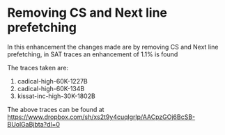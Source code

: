 # Removing CS and Next line prefetching 

In this enhancement the changes made are by removing CS and Next line prefetching, in SAT traces an enhancement of 1.1% is found

The traces taken are:

1. cadical-high-60K-1227B
2. cadical-high-60K-134B
3. kissat-inc-high-30K-1802B

The above traces can be found at https://www.dropbox.com/sh/xs2t9y4cuqlgrlp/AACpzGOj6BcSB-BUolGaBjbta?dl=0
